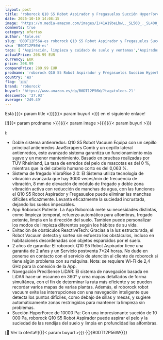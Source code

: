 ```yaml
---
layout: post
title: 'roborock Q10 S5 Robot Aspirador y Fregasuelos Succión HyperForce de 10000 Pa  Robot Vacuum con Doble Sistema Antienredos  Navegación PreciSense LiDAR  Evitación de Obstáculos Reactive Tech  Blanco'
date: 2025-10-10 14:08:15
image: 'https://m.media-amazon.com/images/I/41A19beLbwL._SL500_._SL400_.jpg'
comments: true
category: ofertas
author: 'tole.es'
slug: 'B0DT12P56W-es roborock Q10 S5 Robot Aspirador y Fregasuelos Succión...'
sku: 'B0DT12P56W-es'
tags: [ 'Aspiración, limpieza y cuidado de suelo y ventanas','Aspiradoras','Hogar y cocina','Robots aspiradores','roborock','🇪🇸', ]
actualPrice: 208.99 EUR
currency: EUR
price: 208.99
comparePrice: 289.99 EUR
prodname: 'roborock Q10 S5 Robot Aspirador y Fregasuelos Succión HyperForce de 10000 Pa  Robot Vacuum con Doble Sistema Antienredos  Navegación PreciSense LiDAR  Evitación de Obstáculos Reactive Tech  Blanco'
country: 'es'
flag: '🇪🇸'
brand: 'roborock'
buyurl: 'https://www.amazon.es/dp/B0DT12P56W/?tag=tolees-21'
descuento: '27.93'
average: '249.49'
---
```


Está [{{< param title >}}]({{< param buyurl >}}) en el siguiente enlace!

[![{{< param prodname >}}]({{< param image >}})]({{< param buyurl >}})

ℹ️:

- Doble sistema antienredos: Q10 S5 Robot Vacuum Equipa con un cepillo principal antienredos JawScrapers Comb y un cepillo lateral antienredos, este avanzado sistema garantiza un funcionamiento más suave y un menor mantenimiento. Basado en pruebas realizadas por TÜV Rheinland, La tasa de enredos del pelo de mascotas es del 0 %, mientras que la del cabello humano corto es del 0,063 %.
- Sistema de fregado VibraRise 2.0: El Sistema utiliza tecnología de vibración avanzada que hay 3000 veces/min de frecuencia de vibración, 8 mm de elevación de módulo de fregado y doble zona vibración activa con reducción de manchas de agua, con las funciones el Q10 S5 Robot Aspirador y Fregasuelos puede eliminar las manchas difíciles eficazmente. Levanta eficazmente la suciedad incrustada, dejando los suelos impecables.
- App Roborock Potente: La App Roborock mete su necesidades distintas, como limpieza temporal, refuerzo automático para alfombras, fregado potente, limpia en la dirección del suelo. Tambien puede personalizar los modos de limpieza diferentes según los hábitos de su vida.
- Evitación de obstáculos ReactiveTech: Gracias a la luz estructurada, el Robot Vacuum detecta y sortea sin esfuerzo los obstáculos, incluso en habitaciones desordenadas con objetos esparcidos por el suelo.
- 2 años de garantía: El roborock Q10 S5 Robot Aspirador tiene una garantía de 2 años y un Servicio postventa 7*24 horas. No dude en ponerse en contacto con el servicio de atención al cliente de roborock si tiene algún problema con su máquina. Nota: se requiere Wi-Fi de 2,4 GHz para la conexión de la App.
- Navegación PreciSense LiDAR: El sistema de navegación basada en LiDAR hace un escaneo en 360° y crea mapas detallados de forma simultánea, con el fin de determinar la ruta más eficiente y se pueden recordar varios mapas de varias plantas. Además, el roborock robot vacuum evite las interrupciones con una navegación inteligente que detecta los puntos difíciles, como debajo de sillas y mesas, y sugiere automáticamente zonas restringidas para mantener la limpieza sin problemas.
- Succión HyperForce de 10000 Pa: Con una impresionante succión de 10 000 Pa, roborock Q10 S5 Robot Aspirador puede aspirar el pelo y la suciedad de las rendijas del suelo y limpia en profundidad las alfombras.

[🛒 Ver la oferta!!]({{< param buyurl >}})
{{<world>}}B0DT12P56W{{</world>}}
